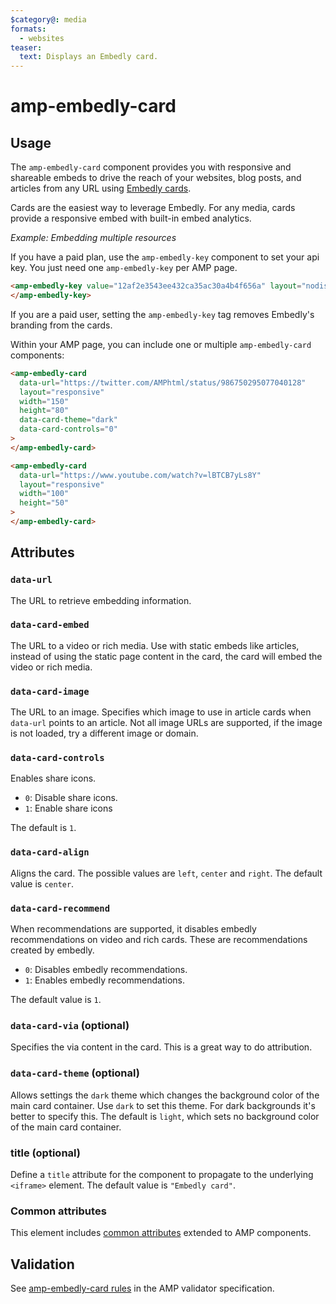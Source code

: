 ```yaml
---
$category@: media
formats:
  - websites
teaser:
  text: Displays an Embedly card.
---
```


<!--
Copyright 2018 The AMP HTML Authors. All Rights Reserved.

Licensed under the Apache License, Version 2.0 (the "License");
you may not use this file except in compliance with the License.
You may obtain a copy of the License at

      http://www.apache.org/licenses/LICENSE-2.0

Unless required by applicable law or agreed to in writing, software
distributed under the License is distributed on an "AS-IS" BASIS,
WITHOUT WARRANTIES OR CONDITIONS OF ANY KIND, either express or implied.
See the License for the specific language governing permissions and
limitations under the License.
-->

# amp-embedly-card

## Usage

The `amp-embedly-card` component provides you with responsive and shareable embeds to drive the reach of your websites,
blog posts, and articles from any URL using [Embedly cards](http://docs.embed.ly/docs/cards).

Cards are the easiest way to leverage Embedly. For any media, cards provide a responsive embed with built-in embed analytics.

_Example: Embedding multiple resources_

If you have a paid plan, use the `amp-embedly-key` component to set your api key.
You just need one `amp-embedly-key` per AMP page.

```html
<amp-embedly-key value="12af2e3543ee432ca35ac30a4b4f656a" layout="nodisplay">
</amp-embedly-key>
```

If you are a paid user, setting the `amp-embedly-key` tag removes Embedly's branding from the cards.

Within your AMP page, you can include one or multiple `amp-embedly-card` components:

```html
<amp-embedly-card
  data-url="https://twitter.com/AMPhtml/status/986750295077040128"
  layout="responsive"
  width="150"
  height="80"
  data-card-theme="dark"
  data-card-controls="0"
>
</amp-embedly-card>

<amp-embedly-card
  data-url="https://www.youtube.com/watch?v=lBTCB7yLs8Y"
  layout="responsive"
  width="100"
  height="50"
>
</amp-embedly-card>
```

## Attributes

### `data-url`

The URL to retrieve embedding information.

### `data-card-embed`

The URL to a video or rich media. Use with static embeds like articles, instead
of using the static page content in the card, the card will embed the video or
rich media.

### `data-card-image`

The URL to an image. Specifies which image to use in article cards when
`data-url` points to an article. Not all image URLs are supported, if the image
is not loaded, try a different image or domain.

### `data-card-controls`

Enables share icons.

- `0`: Disable share icons.
- `1`: Enable share icons

The default is `1`.

### `data-card-align`

Aligns the card. The possible values are `left`, `center` and `right`. The
default value is `center`.

### `data-card-recommend`

When recommendations are supported, it disables embedly recommendations on video
and rich cards. These are recommendations created by embedly.

- `0`: Disables embedly recommendations.
- `1`: Enables embedly recommendations.

The default value is `1`.

### `data-card-via` (optional)

Specifies the via content in the card. This is a great way to do attribution.

### `data-card-theme` (optional)

Allows settings the `dark` theme which changes the background color of the main
card container. Use `dark` to set this theme. For dark backgrounds it's better
to specify this. The default is `light`, which sets no background color of the
main card container.

### title (optional)

Define a `title` attribute for the component to propagate to the underlying `<iframe>` element. The default value is `"Embedly card"`.

### Common attributes

This element includes [common attributes](https://amp.dev/documentation/guides-and-tutorials/learn/common_attributes)
extended to AMP components.

## Validation

See [amp-embedly-card rules](https://github.com/ampproject/amphtml/blob/master/extensions/amp-embedly-card/validator-amp-embedly-card.protoascii) in the AMP validator specification.
